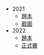 -   2021
    -   [題本](https://sorahisa-rank.github.io/sh-nehs/2021/problems.pdf)
    -   [截圖](https://sorahisa-rank.github.io/sh-nehs/2021/ranking.png)
-   2022
    -   [題本](https://sorahisa-rank.github.io/sh-nehs/2022/problems.pdf)
    -   [正式賽](https://sorahisa-rank.github.io/sh-nehs/2022/ranking/)